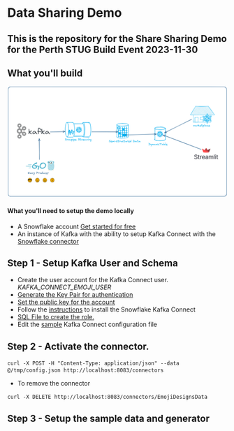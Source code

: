 # Data Sharing Demo

## This is the repository for the Share Sharing Demo for the Perth STUG Build Event 2023-11-30

## What you'll build

![Alt text](images/Demo-Setup.png)

#### What you'll need to setup the demo locally

- A Snowflake account [Get started for free](https://www.snowflake.com/en/)
- An instance of Kafka with the ability to setup Kafka Connect with the [Snowflake connector](https://docs.snowflake.com/en/user-guide/kafka-connector)

## Step 1 - Setup Kafka User and Schema

- Create the user account for the Kafka Connect user. _KAFKA_CONNECT_EMOJI_USER_
- [Generate the Key Pair for authentication](https://docs.snowflake.com/en/user-guide/kafka-connector-install#using-key-pair-authentication-key-rotation)
- [Set the public key for the account](sql/kafka_connect/setup_public_key.sql)
- Follow the [instructions](https://docs.snowflake.com/en/user-guide/kafka-connector-install) to install the Snowflake Kafka Connect
- [SQL File to create the role.](sql/kafka_connect/setup_user.sql)
- Edit the [sample](sql/kafka_connect/config.json) Kafka Connect configuration file

## Step 2 - Activate the connector.

```
curl -X POST -H "Content-Type: application/json" --data @/tmp/config.json http://localhost:8083/connectors
```

- To remove the connector

```
curl -X DELETE http://localhost:8083/connectors/EmojiDesignsData
```

## Step 3 - Setup the sample data and generator
